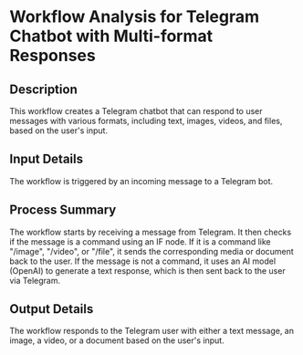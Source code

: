 # Workflow Analysis for Telegram Chatbot with Multi-format Responses

## Description
This workflow creates a Telegram chatbot that can respond to user messages with various formats, including text, images, videos, and files, based on the user's input.

## Input Details
The workflow is triggered by an incoming message to a Telegram bot.

## Process Summary
The workflow starts by receiving a message from Telegram. It then checks if the message is a command using an IF node. If it is a command like "/image", "/video", or "/file", it sends the corresponding media or document back to the user. If the message is not a command, it uses an AI model (OpenAI) to generate a text response, which is then sent back to the user via Telegram.

## Output Details
The workflow responds to the Telegram user with either a text message, an image, a video, or a document based on the user's input.
